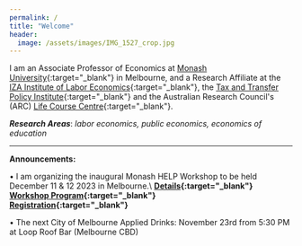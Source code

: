 ```yaml
---
permalink: /
title: "Welcome"
header:
  image: /assets/images/IMG_1527_crop.jpg
---
```


I am an Associate Professor of Economics at [Monash University](https://research.monash.edu/en/persons/stefanie-fischer){:target="_blank"} in Melbourne, and a Research Affiliate at the [IZA Institute of Labor Economics](https://www.iza.org/){:target="_blank"}, the [Tax and Transfer Policy Institute](https://taxpolicy.crawford.anu.edu.au/){:target="_blank"} and the Australian Research Council's (ARC) [Life Course Centre](https://lifecoursecentre.org.au/){:target="_blank"}.

***Research Areas***: *labor economics, public economics, economics of education*

---


**Announcements:**

•	I am organizing the inaugural Monash HELP Workshop to be held December 11 & 12 2023 in Melbourne.\ 
 **[ Details](/assets/docs/xx.pdf){:target="_blank"}**\
**[Workshop Program](/assets/docs/xx.pdf){:target="_blank"}**\
 **[ Registration]( https://events.humanitix.com/monash-help-workshop){:target="_blank"}**

•	The next City of Melbourne Applied Drinks: November 23rd from 5:30 PM at Loop Roof Bar (Melbourne CBD)


